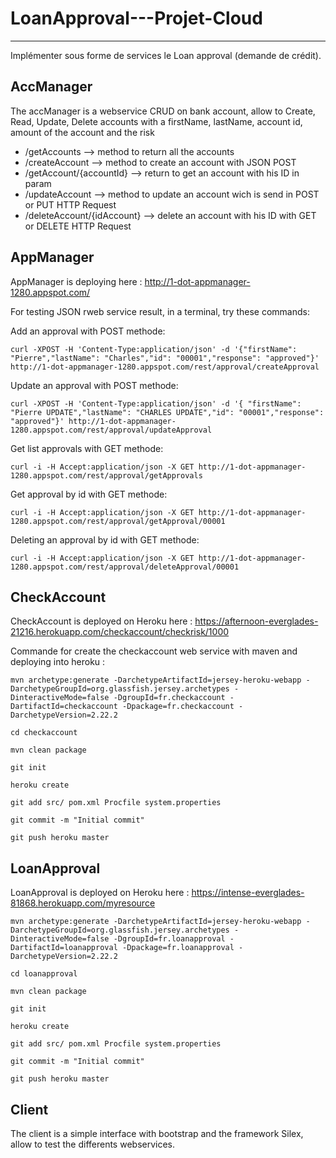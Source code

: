 # LoanApproval---Projet-Cloud
-------

Implémenter sous forme de services le Loan approval (demande de crédit).

## AccManager

The accManager is a webservice CRUD on bank account, allow to Create, Read, Update, Delete accounts with a firstName, lastName, account id, amount of the account and the risk 

- /getAccounts --> method to return all the accounts
- /createAccount --> method to create an account with JSON POST
- /getAccount/{accountId} --> return to get an account with his ID in param
- /updateAccount --> method to update an account wich is send in POST or PUT HTTP Request
- /deleteAccount/{idAccount} --> delete an account with his ID with GET or DELETE HTTP Request

## AppManager

AppManager is deploying here : http://1-dot-appmanager-1280.appspot.com/

For testing JSON rweb service result, in a terminal, try these commands:

Add an approval with POST methode:

    curl -XPOST -H 'Content-Type:application/json' -d '{"firstName": "Pierre","lastName": "Charles","id": "00001","response": "approved"}' http://1-dot-appmanager-1280.appspot.com/rest/approval/createApproval

Update an approval with POST methode:

    curl -XPOST -H 'Content-Type:application/json' -d '{ "firstName": "Pierre UPDATE","lastName": "CHARLES UPDATE","id": "00001","response": "approved"}' http://1-dot-appmanager-1280.appspot.com/rest/approval/updateApproval

 Get list approvals with GET methode:

    curl -i -H Accept:application/json -X GET http://1-dot-appmanager-1280.appspot.com/rest/approval/getApprovals

Get approval by id with GET methode:

    curl -i -H Accept:application/json -X GET http://1-dot-appmanager-1280.appspot.com/rest/approval/getApproval/00001

Deleting an approval by id with GET methode:

    curl -i -H Accept:application/json -X GET http://1-dot-appmanager-1280.appspot.com/rest/approval/deleteApproval/00001


## CheckAccount

CheckAccount is deployed on Heroku here : https://afternoon-everglades-21216.herokuapp.com/checkaccount/checkrisk/1000

Commande for create the checkaccount web service with maven and deploying into heroku :

    mvn archetype:generate -DarchetypeArtifactId=jersey-heroku-webapp -DarchetypeGroupId=org.glassfish.jersey.archetypes -DinteractiveMode=false -DgroupId=fr.checkaccount -DartifactId=checkaccount -Dpackage=fr.checkaccount -DarchetypeVersion=2.22.2

    cd checkaccount

    mvn clean package

    git init

    heroku create

    git add src/ pom.xml Procfile system.properties

    git commit -m "Initial commit"

    git push heroku master


## LoanApproval

LoanApproval is deployed on Heroku here :  https://intense-everglades-81868.herokuapp.com/myresource

    mvn archetype:generate -DarchetypeArtifactId=jersey-heroku-webapp -DarchetypeGroupId=org.glassfish.jersey.archetypes -DinteractiveMode=false -DgroupId=fr.loanapproval -DartifactId=loanapproval -Dpackage=fr.loanapproval -DarchetypeVersion=2.22.2

    cd loanapproval

    mvn clean package

    git init

    heroku create

    git add src/ pom.xml Procfile system.properties

    git commit -m "Initial commit"

    git push heroku master


## Client

The client is a simple interface with bootstrap and the framework Silex, allow to test the differents webservices. 
